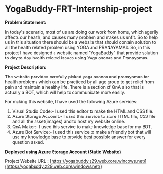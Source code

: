 # YogaBuddy-FRT-Internship-project

**Problem Statement:**

In today's scenario, most of us are doing our work from home, which agerlly affects our health, and causes many problem and makes us unfit. So to help us in this situation there should be a website that should contain solution to all the health related problem using YOGA and PRANAYAMAS.
So, in this project I have designed a website named "YogaBuddy" that provide solution to day to day health related issues using Yoga asanas and Pranayamas.


**Project Description:**

The website provides carefully picked yoga asanas and pranayamas for health problems which can be practiced by all age group to get relief from pain and maintain a healthy life. There is a section of QnA also that is actually a BOT, which will help to communicate more easily.

For making this website, I have used the following Azure services:
1) Visual Studio Code:- I used this editor to make the HTML and CSS file.
2) Azure Storage Account:- I used this service to store HTML file, CSS file and all the asset(images) and to host my website online.
3) QnA Maker:- I used this service to make knowledge base for my BOT.
4) Azure Bot Service:- I used this service to make a friendly bot that will use my knowledge base to provide best possible answer for every question asked.


**Deployed using Azure Storage Account (Static Website)**

Project Website URL : [https://yogabuddy.z29.web.core.windows.net/](https://yogabuddy.z29.web.core.windows.net/)
